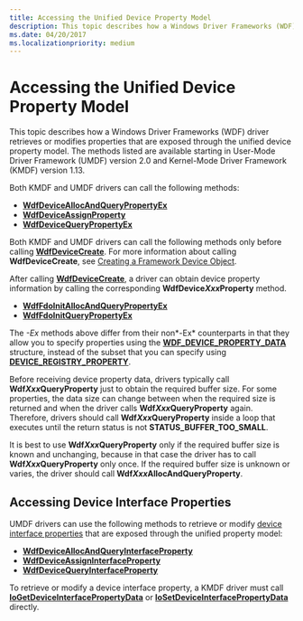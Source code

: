 ```yaml
---
title: Accessing the Unified Device Property Model
description: This topic describes how a Windows Driver Frameworks (WDF) driver retrieves or modifies properties that are exposed through the unified device property model.
ms.date: 04/20/2017
ms.localizationpriority: medium
---
```


# Accessing the Unified Device Property Model


This topic describes how a Windows Driver Frameworks (WDF) driver retrieves or modifies properties that are exposed through the unified device property model. The methods listed are available starting in User-Mode Driver Framework (UMDF) version 2.0 and Kernel-Mode Driver Framework (KMDF) version 1.13.

Both KMDF and UMDF drivers can call the following methods:

-   [**WdfDeviceAllocAndQueryPropertyEx**](/windows-hardware/drivers/ddi/wdfdevice/nf-wdfdevice-wdfdeviceallocandquerypropertyex)
-   [**WdfDeviceAssignProperty**](/windows-hardware/drivers/ddi/wdfdevice/nf-wdfdevice-wdfdeviceassignproperty)
-   [**WdfDeviceQueryPropertyEx**](/windows-hardware/drivers/ddi/wdfdevice/nf-wdfdevice-wdfdevicequerypropertyex)

Both KMDF and UMDF drivers can call the following methods only before calling [**WdfDeviceCreate**](/windows-hardware/drivers/ddi/wdfdevice/nf-wdfdevice-wdfdevicecreate). For more information about calling **WdfDeviceCreate**, see [Creating a Framework Device Object](creating-a-framework-device-object.md).

After calling [**WdfDeviceCreate**](/windows-hardware/drivers/ddi/wdfdevice/nf-wdfdevice-wdfdevicecreate), a driver can obtain device property information by calling the corresponding **WdfDevice*Xxx*Property** method.

-   [**WdfFdoInitAllocAndQueryPropertyEx**](/windows-hardware/drivers/ddi/wdffdo/nf-wdffdo-wdffdoinitallocandquerypropertyex)
-   [**WdfFdoInitQueryPropertyEx**](/windows-hardware/drivers/ddi/wdffdo/nf-wdffdo-wdffdoinitquerypropertyex)

The *-Ex* methods above differ from their non*-Ex* counterparts in that they allow you to specify properties using the [**WDF\_DEVICE\_PROPERTY\_DATA**](/windows-hardware/drivers/ddi/wdfdevice/ns-wdfdevice-_wdf_device_property_data) structure, instead of the subset that you can specify using [**DEVICE\_REGISTRY\_PROPERTY**](/windows-hardware/drivers/ddi/wudfwdm/ne-wudfwdm-device_registry_property).

Before receiving device property data, drivers typically call **Wdf*Xxx*QueryProperty** just to obtain the required buffer size. For some properties, the data size can change between when the required size is returned and when the driver calls **Wdf*Xxx*QueryProperty** again. Therefore, drivers should call **Wdf*Xxx*QueryProperty** inside a loop that executes until the return status is not **STATUS\_BUFFER\_TOO\_SMALL**.

It is best to use **Wdf*Xxx*QueryProperty** only if the required buffer size is known and unchanging, because in that case the driver has to call **Wdf*Xxx*QueryProperty** only once. If the required buffer size is unknown or varies, the driver should call **Wdf*Xxx*AllocAndQueryProperty**.

## Accessing Device Interface Properties


UMDF drivers can use the following methods to retrieve or modify [device interface properties](/previous-versions/ff541409(v=vs.85)) that are exposed through the unified property model:

-   [**WdfDeviceAllocAndQueryInterfaceProperty**](/windows-hardware/drivers/ddi/wdfdevice/nf-wdfdevice-wdfdeviceallocandqueryinterfaceproperty)
-   [**WdfDeviceAssignInterfaceProperty**](/windows-hardware/drivers/ddi/wdfdevice/nf-wdfdevice-wdfdeviceassigninterfaceproperty)
-   [**WdfDeviceQueryInterfaceProperty**](/windows-hardware/drivers/ddi/wdfdevice/nf-wdfdevice-wdfdevicequeryinterfaceproperty)

To retrieve or modify a device interface property, a KMDF driver must call [**IoGetDeviceInterfacePropertyData**](/windows-hardware/drivers/ddi/wdm/nf-wdm-iogetdeviceinterfacepropertydata) or [**IoSetDeviceInterfacePropertyData**](/windows-hardware/drivers/ddi/wdm/nf-wdm-iosetdeviceinterfacepropertydata) directly.


